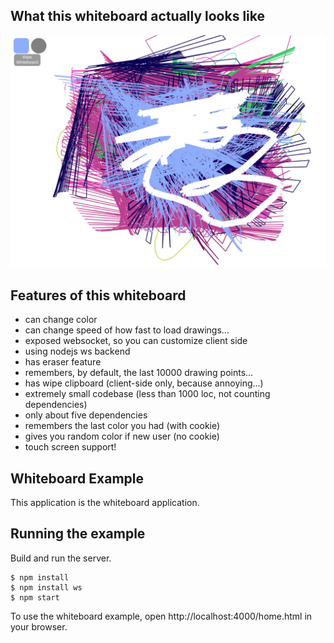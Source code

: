 ## What this whiteboard actually looks like

![png](screenshots/screenshot.png)

## Features of this whiteboard
- can change color
- can change speed of how fast to load drawings...
- exposed websocket, so you can customize client side
- using nodejs ws backend
- has eraser feature
- remembers, by default, the last 10000 drawing points...
- has wipe clipboard (client-side only, because annoying...)
- extremely small codebase (less than 1000 loc, not counting dependencies)
- only about five dependencies
- remembers the last color you had (with cookie)
- gives you random color if new user (no cookie)
- touch screen support!

## Whiteboard Example

This application is the whiteboard application.

## Running the example

Build and run the server.

    $ npm install
    $ npm install ws
    $ npm start

To use the whiteboard example, open http://localhost:4000/home.html in your browser.
